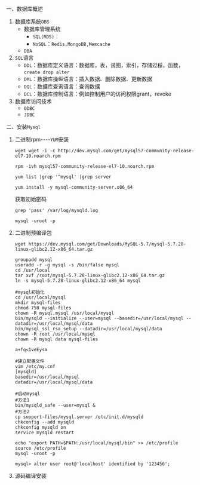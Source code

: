 一、数据库概述

1. 数据库系统`DBS`
   - 数据库管理系统
     - `SQL(RDS)`：
     - `NoSQL`：`Redis,MongoDB,Memcache`
   - `DBA`
2. `SQL`语言
   - `DDL`：数据库定义语言：数据库，表，试图，索引，存储过程，函数，`create drop alter`
   - `DML`：数据库操纵语言：插入数据、删除数据、更新数据
   - `DQL`：数据库查询语言：查询数据
   - `DCL`：数据库控制语言：例如控制用户的访问权限grant，revoke
3. 数据库访问技术
   - `ODBC`
   - `JDBC`

二、安装`Mysql`

1. 二进制rpm----`YUM`安装

   `wget wget -i -c http://dev.mysql.com/get/mysql57-community-release-el7-10.noarch.rpm`

   `rpm -ivh mysql57-community-release-el7-10.noarch.rpm`

   `yum list |grep '^mysql' |grep server`

   `yum install -y mysql-community-server.x86_64`

   获取初始密码

   `grep 'pass' /var/log/mysqld.log`

   `mysql -uroot -p`

2. 二进制预编译包

   `wget https://dev.mysql.com/get/Downloads/MySQL-5.7/mysql-5.7.28-linux-glibc2.12-x86_64.tar.gz`

   ```
   groupadd mysql
   useradd -r -g mysql -s /bin/false mysql
   cd /usr/local
   tar xvf /root/mysql-5.7.28-linux-glibc2.12-x86_64.tar.gz
   ln -s mysql-5.7.28-linux-glibc2.12-x86_64 mysql
   
   #mysql初始化
   cd /usr/local/mysql
   mkdir mysql-files
   chmod 750 mysql-files
   chown -R mysql.mysql /usr/local/mysql
   bin/mysqld --initialize --user=mysql --basedir=/usr/local/mysql --datadir=/usr/local/mysql/data
   bin/mysql_ssl_rsa_setup --datadir=/usr/local/mysql/data
   chown -R root /usr/local/mysql
   chown -R mysql data mysql-files
   
   a+fq<1veEysa
   
   #建立配置文件
   vim /etc/my.cnf
   [mysqld]
   basedir=/usr/local/mysql
   datadir=/usr/local/mysql/data
   
   #启动mysql
   #方法1
   bin/mysqld_safe --user=mysql &
   #方法2
   cp support-files/mysql.server /etc/init.d/mysqld
   chkconfig --add mysqld
   chkconfig mysqld on
   service mysqld restart
   
   echo "export PATH=$PATH:/usr/local/mysql/bin" >> /etc/profile
   source /etc/profile
   mysql -uroot -p
   
   mysql> alter user root@'localhost' identified by '123456';
   ```

   

3. 源码编译安装